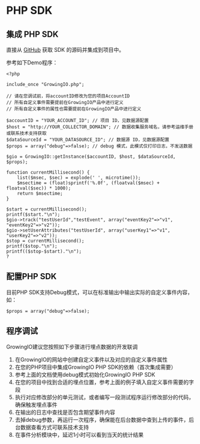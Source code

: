 # PHP SDK

## 集成 PHP SDK <a id="ji-cheng-php-sdk"></a>

 直接从 [GitHub](https://github.com/growingio/growingio-php-sdk/tree/op)  获取 SDK 的源码并集成到项目中。



参考如下Demo程序：

```text
<?php

include_once "GrowingIO.php";

// 请在您调试前，将accountID修改为您的项目AccountID
// 所有自定义事件需要提前在GrowingIO产品中进行定义
// 所有自定义事件的属性也需要提前在GrowingIO产品中进行定义

$accountID = "YOUR_ACCOUNT_ID"; // 项目 ID，见数据源配置
$host = "http://YOUR_COLLECTOR_DOMAIN"; // 数据收集服务域名，请参考运维手册或联系技术支持获取
$dataSourceId = "YOUR_DATASOURCE_ID"; // 数据源 ID，见数据源配置
$props = array("debug"=>false); // debug 模式，此模式仅打印日志，不发送数据

$gio = GrowingIO::getInstance($accountID, $host, $dataSourceId, $props);

function currentMillisecond() {
    list($msec, $sec) = explode(' ', microtime());
    $msectime = (float)sprintf('%.0f', (floatval($msec) + floatval($sec)) * 1000);
    return $msectime;
}

$start = currentMillisecond();
printf($start."\n");
$gio->track("testUserId","testEvent", array("eventKey2"=>"v1", "eventKey2"=>"v2"));
$gio->setUserAttributes("testUserId", array("userKey1"=>"v1", "userKey2"=>"v2"));
$stop = currentMillisecond();
printf($stop."\n");
printf(($stop-$start)."\n");
?
```

## 配置PHP SDK <a id="pei-zhi-php-sdk"></a>

目前PHP SDK支持Debug模式，可以在标准输出中输出实际的自定义事件内容，如：

```text
$props = array("debug"=>false);
```

## 程序调试 <a id="cheng-xu-tiao-shi"></a>

GrowingIO建议您按照如下步骤进行埋点数据的开发联调

1. 在GrowingIO的网站中创建自定义事件以及对应的自定义事件属性
2. 在您的PHP项目中集成GrowingIO PHP SDK的依赖（首次集成需要）
3. 参考上面的文档使用debug模式初始化GrowingIO PHP SDK
4. 在您的项目中找到合适的埋点位置，参考上面的例子填入自定义事件需要的字段
5. 执行对应修改部分的单元测试，或者编写一段测试程序运行修改部分的代码，确保触发埋点事件
6. 在输出的日志中查找是否包含期望事件内容
7. 去掉debug参数，再运行一次程序，确保能在后台数据中查到上传的事件，后台数据查看方式可联系技术支持
8. 在事件分析模块中，延迟1小时可以看到当天的统计结果

